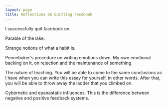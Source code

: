 ```yaml
---
layout: page
title: Reflections On Quitting Facebook
---
```


I successfully quit facebook on.

Parable of the lake.

Strange notions of what a habit is.

Pennebaker's procedure on writing emotions down.
My own emotional backing on it, on rejection and the maintenance of something.

The nature of teaching. You will be able to come to the same conclusions as I have when you can write this essay for yourself, in other words. After that, you will be able to throw away the ladder that you climbed on.

Cybernetic and epanastatic influences. This is the difference between negative and positive feedback systems.
